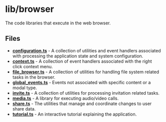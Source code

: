 # lib/browser
The code libraries that execute in the web browser.

## Files
<!-- Do not edit below this line.  Contents dynamically populated. -->

* **[configuration.ts](configuration.ts)** - A collection of utilities and event handlers associated with processing the application state and system configuration.
* **[context.ts](context.ts)**             - A collection of event handlers associated with the right click context menu.
* **[file_browser.ts](file_browser.ts)**   - A collection of utilities for handling file system related tasks in the browser.
* **[global_events.ts](global_events.ts)** - Events not associated with specific content or a modal type.
* **[invite.ts](invite.ts)**               - A collection of utilities for processing invitation related tasks.
* **[media.ts](media.ts)**                 - A library for executing audio/video calls.
* **[share.ts](share.ts)**                 - The utilities that manage and coordinate changes to user share data.
* **[tutorial.ts](tutorial.ts)**           - An interactive tutorial explaining the application.